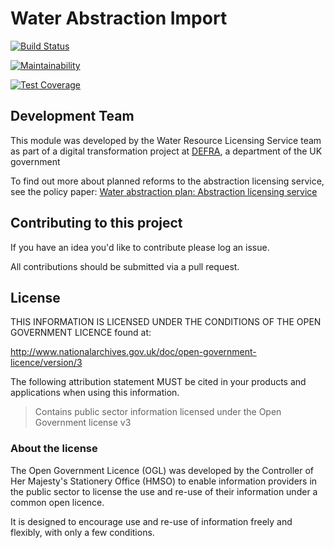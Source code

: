 # Water Abstraction Import

[![Build Status](https://travis-ci.org/DEFRA/water-abstraction-import.svg?branch=develop)](https://travis-ci.org/DEFRA/water-abstraction-import)

[![Maintainability](https://api.codeclimate.com/v1/badges/c1266ede450e443bd8fc/maintainability)](https://codeclimate.com/github/DEFRA/water-abstraction-import/maintainability)

[![Test Coverage](https://api.codeclimate.com/v1/badges/c1266ede450e443bd8fc/test_coverage)](https://codeclimate.com/github/DEFRA/water-abstraction-import/test_coverage)


## Development Team

This module was developed by the Water Resource Licensing Service team as part of a digital transformation project at [DEFRA](https://www.gov.uk/government/organisations/department-for-environment-food-rural-affairs), a department of the UK government

To find out more about planned reforms to the abstraction licensing service, see the policy paper: [Water abstraction plan: Abstraction licensing service](https://www.gov.uk/government/publications/water-abstraction-plan-2017/water-abstraction-plan-abstraction-licensing-service)

## Contributing to this project

If you have an idea you'd like to contribute please log an issue.

All contributions should be submitted via a pull request.

## License

THIS INFORMATION IS LICENSED UNDER THE CONDITIONS OF THE OPEN GOVERNMENT LICENCE found at:

<http://www.nationalarchives.gov.uk/doc/open-government-licence/version/3>

The following attribution statement MUST be cited in your products and applications when using this information.

> Contains public sector information licensed under the Open Government license v3

### About the license

The Open Government Licence (OGL) was developed by the Controller of Her Majesty's Stationery Office (HMSO) to enable information providers in the public sector to license the use and re-use of their information under a common open licence.

It is designed to encourage use and re-use of information freely and flexibly, with only a few conditions.

